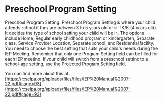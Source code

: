 # Preschool Program Setting
Preschool Program Setting: Preschool Program Setting is where your child attends school if they are between 3 to 5 years old or in TK/K (4 years old). It decides the type of school setting your child will be in. The options include Home, Regular early childhood program or kindergarten, Separate class, Service Provider Location, Separate school, and Residential facility. You need to choose the best setting that suits your child's needs during the IEP Meeting. Remember that only one Program Setting field can be filled for each IEP meeting. If your child will switch from a preschool setting to a school-age setting, use the Projected Program Setting field.

You can find more about this at: [https://rcselpa.org/uploads/files/files/IEP%20Manual%2007-22.pdf#page=93](https://rcselpa.org/uploads/files/files/IEP%20Manual%2007-22.pdf#page=93)
